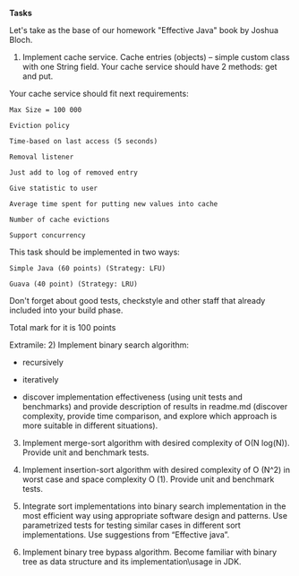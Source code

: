 **Tasks** 

Let's take as the base of our homework "Effective Java" book by Joshua Bloch. 

1) Implement cache service. Cache entries (objects) – simple custom class with one String field. Your cache service should have 2 methods: get and put. 

Your cache service should fit next requirements: 

    Max Size = 100 000 

    Eviction policy 

    Time-based on last access (5 seconds) 

    Removal listener 

    Just add to log of removed entry 

    Give statistic to user 

    Average time spent for putting new values into cache 

    Number of cache evictions 

    Support concurrency 

This task should be implemented in two ways: 

    Simple Java (60 points) (Strategy: LFU) 

    Guava (40 point) (Strategy: LRU) 

Don't forget about good tests, checkstyle and other staff that already included into your build phase.  

Total mark for it is 100 points

Extramile: 
2) Implement binary search algorithm: 

- recursively

- iteratively

- discover implementation effectiveness (using unit tests and benchmarks) and provide description of results in readme.md (discover complexity, provide time comparison, and explore which approach is more suitable in different situations). 

3) Implement merge-sort algorithm with desired complexity of O(N log(N)). Provide unit and benchmark tests.

4) Implement insertion-sort algorithm with desired complexity of O (N^2) in worst case and space complexity O (1). Provide unit and benchmark tests.

5) Integrate sort implementations into binary search implementation in the most efficient way using appropriate software design and patterns. Use parametrized tests for testing similar cases in different sort implementations. Use suggestions from “Effective java”.

6) Implement binary tree bypass algorithm. Become familiar with binary tree as data structure and its implementation\usage in JDK. 
 
